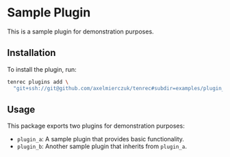 # Sample Plugin

This is a sample plugin for demonstration purposes.

## Installation

To install the plugin, run:

```bash
tenrec plugins add \
  "git+ssh://git@github.com/axelmierczuk/tenrec#subdir=examples/plugin_a"
```

## Usage

This package exports two plugins for demonstration purposes:

- `plugin_a`: A sample plugin that provides basic functionality.
- `plugin_b`: Another sample plugin that inherits from `plugin_a`.

